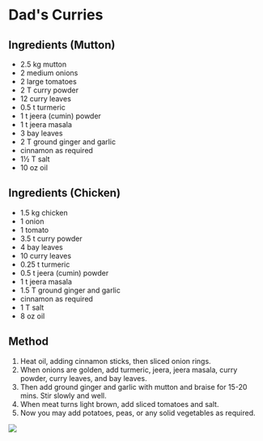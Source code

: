 # Dad's Curries

## Ingredients (Mutton)

- 2.5 kg mutton
- 2 medium onions
- 2 large tomatoes
- 2 T curry powder
- 12 curry leaves
- 0.5 t turmeric
- 1 t jeera (cumin) powder
- 1 t jeera masala
- 3 bay leaves
- 2 T ground ginger and garlic
- cinnamon as required
- 1½ T salt
- 10 oz oil

## Ingredients (Chicken)

- 1.5 kg chicken
- 1 onion
- 1 tomato
- 3.5 t curry powder
- 4 bay leaves
- 10 curry leaves
- 0.25 t turmeric
- 0.5 t jeera (cumin) powder
- 1 t jeera masala
- 1.5 T ground ginger and garlic
- cinnamon as required
- 1 T salt
- 8 oz oil

## Method

1. Heat oil, adding cinnamon sticks, then sliced onion rings.
2. When onions are golden, add turmeric, jeera, jeera masala, curry powder, curry leaves, and bay leaves.
3. Then add ground ginger and garlic with mutton and braise for 15-20 mins. Stir slowly and well.
4. When meat turns light brown, add sliced tomatoes and salt.
5. Now you may add potatoes, peas, or any solid vegetables as required.

![](https://user-images.githubusercontent.com/6134409/203484396-12ad0837-e7ce-496e-a450-3ffd92af8f8c.jpg)

